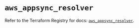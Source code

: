 # `aws_appsync_resolver`

Refer to the Terraform Registry for docs: [`aws_appsync_resolver`](https://registry.terraform.io/providers/hashicorp/aws/5.86.0/docs/resources/appsync_resolver).
